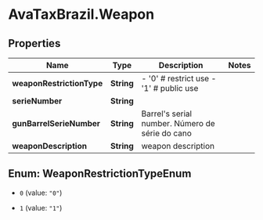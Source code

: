 # AvaTaxBrazil.Weapon

## Properties
Name | Type | Description | Notes
------------ | ------------- | ------------- | -------------
**weaponRestrictionType** | **String** | - &#39;0&#39; # restrict use - &#39;1&#39; # public use  | 
**serieNumber** | **String** |  | 
**gunBarrelSerieNumber** | **String** | Barrel&#39;s serial number. Número de série do cano  | 
**weaponDescription** | **String** | weapon description | 


<a name="WeaponRestrictionTypeEnum"></a>
## Enum: WeaponRestrictionTypeEnum


* `0` (value: `"0"`)

* `1` (value: `"1"`)




